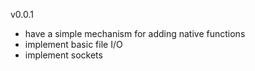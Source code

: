 v0.0.1

* have a simple mechanism for adding native functions
* implement basic file I/O
* implement sockets
